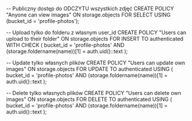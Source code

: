 -- Publiczny dostęp do ODCZYTU wszystkich zdjęć
CREATE POLICY "Anyone can view images" ON storage.objects
FOR SELECT USING (bucket_id = 'profile-photos');

-- Upload tylko do folderu z własnym user_id
CREATE POLICY "Users can upload to their folder" ON storage.objects
FOR INSERT TO authenticated WITH CHECK (
  bucket_id = 'profile-photos' 
  AND (storage.foldername(name))[1] = auth.uid()::text
);

-- Update tylko własnych plików
CREATE POLICY "Users can update own images" ON storage.objects
FOR UPDATE TO authenticated USING (
  bucket_id = 'profile-photos' 
  AND (storage.foldername(name))[1] = auth.uid()::text
);

-- Delete tylko własnych plików
CREATE POLICY "Users can delete own images" ON storage.objects
FOR DELETE TO authenticated USING (
  bucket_id = 'profile-photos' 
  AND (storage.foldername(name))[1] = auth.uid()::text
);